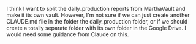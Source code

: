 I think I want to split the daily_production reports from MarthaVault and make it its own vault. 
However, I'm not sure if we can just create another CLAUDE.md file in the folder the daily_production folder, or if we should create a totally separate folder with its own folder in the Google Drive. I would need some guidance from Claude on this.